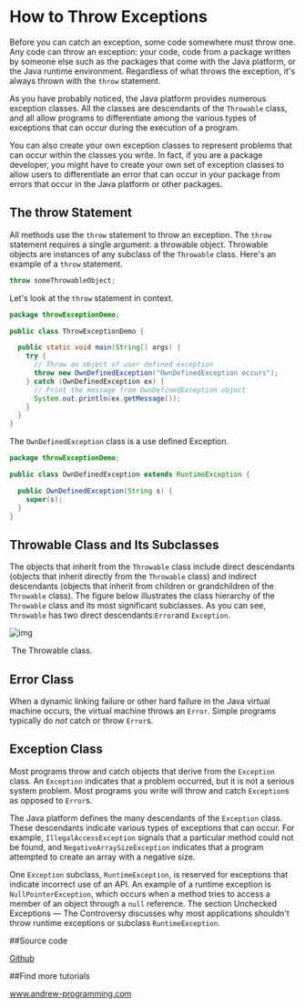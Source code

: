 # How to Throw Exceptions

Before you can catch an exception, some code somewhere must throw one. Any code can throw an exception: your code, code from a package written by someone else such as the packages that come with the Java platform, or the Java runtime environment. Regardless of what throws the exception, it's always thrown with the `throw` statement.

As you have probably noticed, the Java platform provides numerous exception classes. All the classes are descendants of the `Throwable` class, and all allow programs to differentiate among the various types of exceptions that can occur during the execution of a program.

You can also create your own exception classes to represent problems that can occur within the classes you write. In fact, if you are a package developer, you might have to create your own set of exception classes to allow users to differentiate an error that can occur in your package from errors that occur in the Java platform or other packages.

## The throw Statement

All methods use the `throw` statement to throw an exception. The `throw` statement requires a single argument: a throwable object. Throwable objects are instances of any subclass of the `Throwable` class. Here's an example of a `throw` statement.

```java
throw someThrowableObject;
```

Let's look at the `throw` statement in context. 

```java
package throwExceptionDemo;

public class ThrowExceptionDemo {

  public static void main(String[] args) {
    try {
      // Throw an object of user defined exception
      throw new OwnDefinedException("OwnDefinedException occurs");
    } catch (OwnDefinedException ex) {
      // Print the message from OwnDefinedException object
      System.out.println(ex.getMessage());
    }
  }
}
```

The `OwnDefinedException` class is a use defined Exception.

```java
package throwExceptionDemo;

public class OwnDefinedException extends RuntimeException {

  public OwnDefinedException(String s) {
    super(s);
  }
}
```

## Throwable Class and Its Subclasses

The objects that inherit from the `Throwable` class include direct descendants (objects that inherit directly from the `Throwable` class) and indirect descendants (objects that inherit from children or grandchildren of the `Throwable` class). The figure below illustrates the class hierarchy of the `Throwable` class and its most significant subclasses. As you can see, `Throwable` has two direct descendants:`Error`and `Exception`.

![img](https://lh3.googleusercontent.com/7T3hp27aQm8e9v10Jf0Mu4JSvGdsB8uNYo9EnD_2rZsQFbAldhbm0NNMHxwjNSc1qbYKdhaZyKWhZ_HyuCyj3tnSzXuk2oCas_Sqllv58qSKH5AdoW6Ilspi1gBU9SXPy6-njfVukYtavg7Kl8mq4dS1LeMdZ9EuTPkjUcBz59vIo4hqNLy89FNJOmmwNAFol2EKfm9NYvsIrZJgoEn3dJF1lXNg9mVDSuY4oeOZcgG92_JIc7m58MYC-Z9LihOvxy9aDGcrM4UhmhTvW1NSe4UGzD9oKQOheMQb2fQhlOPtKuqxoCVS9Es_7T_gS933paQ2O2_8BvqIvelS1KQyDLqXHk2JEStgPIW0LUT2QnkWgDtfavQNg0LzcDmDH0oViPYODommV1Sg_oMZ5NbgLehtHLM3E9FAXRMOhf675OXJ1M3_9wMqmnR84bx53t7XjX0xcr94cJIwyfKWYqQ0pi4-edFUfrSrDhpGnHfhiktlrLE7pPcjlBckYB5_BJ8_4Fyyu2x4BlebrRvHc650D4j6FvZWrDSS5MQ7WDM5yrYPcT2dia3Htw-aqJvJmAnrHFIOcl8ZGgQx1AxHgkhAlBY_TRYulQ-tqOizTnHgxfibpM7n-qfJ5IiLVNHNHsU=w613-h546-no)



​									The Throwable class.

## Error Class

When a dynamic linking failure or other hard failure in the Java virtual machine occurs, the virtual machine throws an `Error`. Simple programs typically do *not* catch or throw `Error`s.

## Exception Class

Most programs throw and catch objects that derive from the `Exception` class. An `Exception` indicates that a problem occurred, but it is not a serious system problem. Most programs you write will throw and catch `Exception`s as opposed to `Error`s.

The Java platform defines the many descendants of the `Exception` class. These descendants indicate various types of exceptions that can occur. For example, `IllegalAccessException` signals that a particular method could not be found, and `NegativeArraySizeException` indicates that a program attempted to create an array with a negative size.

One `Exception` subclass, `RuntimeException`, is reserved for exceptions that indicate incorrect use of an API. An example of a runtime exception is `NullPointerException`, which occurs when a method tries to access a member of an object through a `null` reference. The section Unchecked Exceptions — The Controversy discusses why most applications shouldn't throw runtime exceptions or subclass `RuntimeException`.

##Source code

[Github](https://github.com/AndrewProgramming/JavaTutorial_JavaExceptionDemo/blob/master/README.md)

##Find more tutorials

www.andrew-programming.com